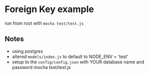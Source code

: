 # Foreign Key example

run from root with `mocha test/test.js`

## Notes
- using postgres
- altered `models/index.js` to default to NODE_ENV = 'test'
- setup to the `config/config.json` with YOUR database name and password
mocha test/test.js
